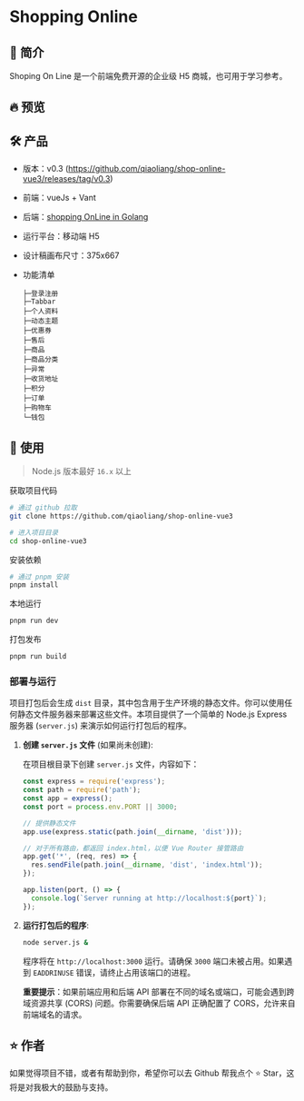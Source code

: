 # Shopping Online

## 🌈 简介

Shoping On Line 是一个前端免费开源的企业级 H5 商城，也可用于学习参考。

## 🔥 预览

## 🛠️ 产品

- 版本：v0.3 (https://github.com/qiaoliang/shop-online-vue3/releases/tag/v0.3)
- 前端：vueJs + Vant
- 后端：[shopping OnLine in Golang](https://github.com/qiaoliang/shop-online-go/releases/tag/v0.3)
- 运行平台：移动端 H5
- 设计稿画布尺寸：375x667
- 功能清单

  ```
  ├─登录注册
  ├─Tabbar
  ├─个人资料
  ├─动态主题
  ├─优惠券
  ├─售后
  ├─商品
  ├─商品分类
  ├─异常
  ├─收货地址
  ├─积分
  ├─订单
  ├─购物车
  └─钱包
  ```

## 🔨 使用

> Node.js 版本最好 `16.x` 以上

获取项目代码

```bash
# 通过 github 拉取
git clone https://github.com/qiaoliang/shop-online-vue3

# 进入项目目录
cd shop-online-vue3
```

安装依赖

```bash
# 通过 pnpm 安装
pnpm install
```

本地运行

```bash
pnpm run dev
```

打包发布

```bash
pnpm run build
```

### 部署与运行

项目打包后会生成 `dist` 目录，其中包含用于生产环境的静态文件。你可以使用任何静态文件服务器来部署这些文件。本项目提供了一个简单的 Node.js Express 服务器 (`server.js`) 来演示如何运行打包后的程序。

1.  **创建 `server.js` 文件** (如果尚未创建):

    在项目根目录下创建 `server.js` 文件，内容如下：

    ```javascript
    const express = require('express');
    const path = require('path');
    const app = express();
    const port = process.env.PORT || 3000;

    // 提供静态文件
    app.use(express.static(path.join(__dirname, 'dist')));

    // 对于所有路由，都返回 index.html，以便 Vue Router 接管路由
    app.get('*', (req, res) => {
      res.sendFile(path.join(__dirname, 'dist', 'index.html'));
    });

    app.listen(port, () => {
      console.log(`Server running at http://localhost:${port}`);
    });
    ```

2.  **运行打包后的程序**:

    ```bash
    node server.js &
    ```

    程序将在 `http://localhost:3000` 运行。请确保 `3000` 端口未被占用。如果遇到 `EADDRINUSE` 错误，请终止占用该端口的进程。

    **重要提示**：如果前端应用和后端 API 部署在不同的域名或端口，可能会遇到跨域资源共享 (CORS) 问题。你需要确保后端 API 正确配置了 CORS，允许来自前端域名的请求。

## ⭐ 作者

如果觉得项目不错，或者有帮助到你，希望你可以去 Github 帮我点个 ⭐ Star，这将是对我极大的鼓励与支持。
